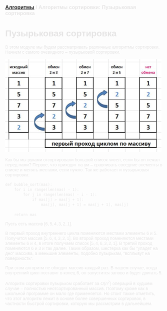 <script type="text/javascript" id="MathJax-script" async
  src="https://cdn.jsdelivr.net/npm/mathjax@3/es5/tex-mml-chtml.js">
</script>

<script>
  MathJax = {
    tex: {
      inlineMath: [['$', '$']]
    }
  };
</script>

<span style="color: #E5E4E4; font-family: Helvetica;">

### [Алгоритмы](README.md) / Алгоритмы сортировки: Пузырьковая сортировка

# **Пузырьковая сортировка**

В этом модуле мы будем рассматривать различные алгоритмы сортировки. Начнем с самого очевидного – пузырьковой сортировки.

<img src="assets/bubblesort.png" alt="Bubble sort" width="500"/>

Как бы мы руками отсортировали большой список чисел, если бы он лежал перед нами? Первое, что приходит на ум – сравнивать соседние элементы в списке и менять местами, если нужно. Так же работает и пузырьковая сортировка:

    def bubble_sort(mas):
        for i in range(len(mas) - 1):
            for j in range(len(mas) - i - 1):
                if mas[j] > mas[j + 1]:
                    mas[j], mas[j + 1] = mas[j + 1], mas[j]

        return mas

Пусть есть массив $[6, 5, 4, 3, 2, 1]$.

В первый проход внутреннего цикла поменяются местами элементы $6$ и $5$. Получится массив $[5, 6, 4, 3, 2, 1]$. Во второй проход поменяются местами элементы $6$ и $4$, в итоге получаем список $[5, 4, 6, 3, 2, 1]$. В третий проход поменяются $6$ и $3$ и так далее. Таким образом, шестерка как бы "упадет на дно" массива, а меньшие элементы, подобно пузырькам, "всплывут на поверхность".

При этом алгоритм не обходит массив каждый раз. В нашем случае, когда внутренний цикл поставит в конец $6$, он запустится заново и будет двигать $5$.

Алгоритм сортировки пузырьком сработает за $O(n^2)$ операций в худшем случае – полностью неотсортированный массив. Поэтому кроме как в школьной программе он мало где применяется. Но стоит также отметить, что этот алгоритм лежит в основе более совершенных сортировок, в частности быстрой сортировки, которую мы рассмотрим в дальнейшем.
